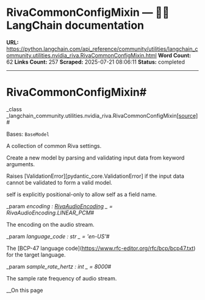 # RivaCommonConfigMixin — 🦜🔗 LangChain  documentation

**URL:** https://python.langchain.com/api_reference/community/utilities/langchain_community.utilities.nvidia_riva.RivaCommonConfigMixin.html
**Word Count:** 62
**Links Count:** 257
**Scraped:** 2025-07-21 08:06:11
**Status:** completed

---

# RivaCommonConfigMixin\#

_class _langchain\_community.utilities.nvidia\_riva.RivaCommonConfigMixin[\[source\]](https://python.langchain.com/api_reference/_modules/langchain_community/utilities/nvidia_riva.html#RivaCommonConfigMixin)\#     

Bases: `BaseModel`

A collection of common Riva settings.

Create a new model by parsing and validating input data from keyword arguments.

Raises \[ValidationError\]\[pydantic\_core.ValidationError\] if the input data cannot be validated to form a valid model.

self is explicitly positional-only to allow self as a field name.

_param _encoding _: [RivaAudioEncoding](https://python.langchain.com/api_reference/community/utilities/langchain_community.utilities.nvidia_riva.RivaAudioEncoding.html#langchain_community.utilities.nvidia_riva.RivaAudioEncoding "langchain_community.utilities.nvidia_riva.RivaAudioEncoding")_ _ = RivaAudioEncoding.LINEAR\_PCM_\#     

The encoding on the audio stream.

_param _language\_code _: str_ _ = 'en-US'_\#     

The \[BCP-47 language code\]\(<https://www.rfc-editor.org/rfc/bcp/bcp47.txt>\) for the target language.

_param _sample\_rate\_hertz _: int_ _ = 8000_\#     

The sample rate frequency of audio stream.

__On this page